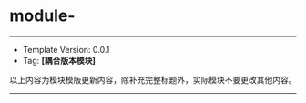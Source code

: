 # module-
---
- Template Version: 0.0.1
- Tag: **[耦合版本模块]**

以上内容为模块模版更新内容，除补充完整标题外，实际模块不要更改其他内容。

---

